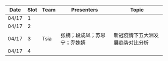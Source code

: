 Date      | Slot       | Team      | Presenters       | Topic
------ | ------ | ------- | ----------- | -----
04/17   |  1          |         |                 | 
04/17   |  2          |               |                         |
04/17	 |  3          |  Tsia         |   张楠；段成凤；苏思宁；乔姝婧    |    新冠疫情下五大洲发展趋势对比分析  
04/17   |  4          |               |                         |
